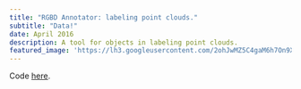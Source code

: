 ```yaml
---
title: "RGBD Annotator: labeling point clouds."
subtitle: "Data!"
date: April 2016
description: A tool for objects in labeling point clouds.
featured_image: 'https://lh3.googleusercontent.com/2ohJwMZ5C4gaM6h7On9XPzjo1-XsRNUovZtssf9dmfo-YASDnii0muKeJbWzT4XfR1JTG05P0L5e_4Bcl05EsEb--aUPo2NQr3Wn1VAevCaeBDB3OHp9Dr10jl2J7usalFLu3_IRbXnhLw6cmQGsMZ4D8XyDnlL_y3_IWH391ELq9n87nmmcPoCR0ZEE2z3hMWQxcEmcEEv5XFTY6Za7ZyIxOozrZqYDWaXH4d8d8mc7uqtYS1aHsEvaPWP0JDNaV3THq4A7lFrYRuT3P0JbQMVuZ4v_hXq4h310GVVrnPMJbVjbDxvhquqPvpYgeMwahd9g2R05g7L5LcS2Zyl4yXu-JvlQ4bVCwUrgNgrQiczP6DSv4OCtOvyn9NIMpIXO7jo_OGa22op5yRoKDFhP34yIh4acYPAno8AEkBUsUiWoO7AMIiFtCA5aUSFapXDFqow_0uY0h3oeBh45XNapJJoWFgWyCTn83s52-fff_FHa-yYVQMaPVGBQRFRT_risPfpU__ktkNhzTR8JQlCZaBQ8E7Dv1a3-l4M_1gfz4utjDEPcuXH2jWM-iUYxgfEKzlYbFsJSx3Z9UEdXI4LMmvP4_fc6OYGwMyxzTiQzg6EoOi08eyMkeIfTufz7zFN3iZeDit06cGGj161Cij7tIP_FrKVsu3RA=w479-h317-no'
---
```


Code [here](https://github.com/danielsuo/rgbd-annotator).
